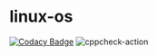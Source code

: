 # linux-os

[![Codacy Badge](https://api.codacy.com/project/badge/Grade/b0e264d1bf23446d990e48123c8c4df9)](https://app.codacy.com/manual/99002445/linux-os?utm_source=github.com&utm_medium=referral&utm_content=99002445/linux-os&utm_campaign=Badge_Grade_Settings)
![cppcheck-action](https://github.com/99002445/linux-os/workflows/cppcheck-action/badge.svg)
